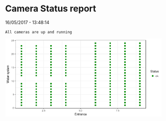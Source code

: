 Camera Status report
================
16/05/2017 - 13:48:14

    All cameras are up and running

![](camreport_files/figure-markdown_github/unnamed-chunk-2-1.png)
